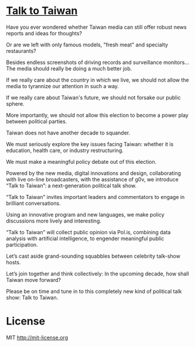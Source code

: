 # [Talk to Taiwan](http://talkto.tw/)

Have you ever wondered whether Taiwan media
can still offer robust news reports and ideas for thoughts?

Or are we left with only famous models,
"fresh meat" and specialty restaurants?

Besides endless screenshots of driving records and surveillance monitors...
The media should really be doing a much better job.

If we really care about the country in which we live,
we should not allow the media to tyrannize our attention in such a way.

If we really care about Taiwan's future,
we should not forsake our public sphere.

More importantly, we should not allow this election
to become a power play between political parties.

Taiwan does not have another decade to squander.

We must seriously explore the key issues facing Taiwan: 
whether it is education, health care, or industry restructuring.

We must make a meaningful policy debate out of this election.

Powered by the new media, digital innovations and design,
collaborating with live on-line broadcasters,
with the assistance of g0v,
we introduce “Talk to Taiwan”: a next-generation political talk show.

“Talk to Taiwan” invites important leaders and commentators
to engage in brilliant conversations.

Using an innovative program and new languages,
we make policy discussions more lively and interesting.

“Talk to Taiwan” will collect public opinion via Pol.is,
combining data analysis with artificial intelligence,
to engender meaningful public participation.

Let’s cast aside grand-sounding squabbles
between celebrity talk-show hosts.

Let’s join together and think collectively:
In the upcoming decade, how shall Taiwan move forward?

Please be on time and tune in to this
completely new kind of political talk show:
Talk to Taiwan.

# License

MIT http://mit-license.org
